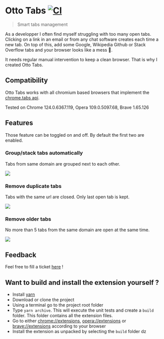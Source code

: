 # Otto Tabs [![CI](https://github.com/borsini/chrome-otto-tabs/actions/workflows/ci.yml/badge.svg)](https://github.com/borsini/chrome-otto-tabs/actions/workflows/ci.yml)

>Smart tabs management

As a developper I often find myself struggling with too many open tabs.  
Clicking on a link in an email or from any chat software creates each time a new tab. On top of this, add some Google, Wikipedia Github or Stack Overflow tabs and your browser looks like a mess 😤.

It needs regular manual intervention to keep a clean browser. That is why I created Otto Tabs.

## Compatibility

Otto Tabs works with all chromium based browsers that implement the [chrome.tabs api](https://developer.chrome.com/docs/extensions/reference/api/tabs).

Tested on Chrome 124.0.6367.119, Opera 109.0.5097.68, Brave 1.65.126

## Features

Those feature can be toggled on and off. By default the first two are enabled.

### Group/stack tabs automatically

Tabs from same domain are grouped next to each other.

![](pictures/grouped.gif)

### Remove duplicate tabs

Tabs with the same url are closed. Only last open tab is kept.

![](pictures/duplicated.gif)

### Remove older tabs

No more than 5 tabs from the same domain are open at the same time.

![](pictures/same_host.gif)

## Feedback

Feel free to fill a ticket [here](https://github.com/Benlenem/chrome-otto-tabs/issues) !

## Want to build and install the extension yourself ?

* Install [yarn](https://classic.yarnpkg.com/en/docs/install/)
* Download or clone the project
* Using a terminal go to the project root folder
* Type `yarn archive`. This will execute the unit tests and create a `build` folder. This folder contains all the extension files.
* Go to either [chrome://extensions](chrome://extensions), [opera://extensions](opera://extensions) or [brave://extensions](brave://extensions) according to your browser
* Install the extension as unpacked by selecting the `build` folder
dz
